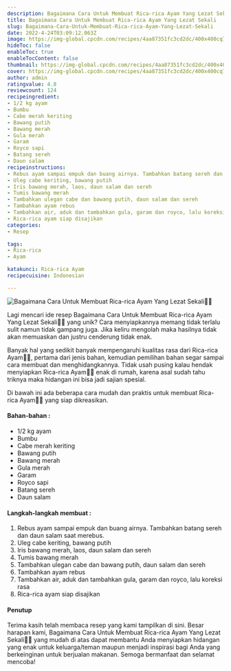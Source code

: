 ```yaml
---
description: Bagaimana Cara Untuk Membuat Rica-rica Ayam Yang Lezat Sekali"
title: Bagaimana Cara Untuk Membuat Rica-rica Ayam Yang Lezat Sekali
slug: Bagaimana-Cara-Untuk-Membuat-Rica-rica-Ayam-Yang-Lezat-Sekali
date: 2022-4-24T03:09:12.063Z
image: https://img-global.cpcdn.com/recipes/4aa87351fc3cd2dc/400x400cq70/photo.jpg
hideToc: false
enableToc: true
enableTocContent: false
thumbnail: https://img-global.cpcdn.com/recipes/4aa87351fc3cd2dc/400x400cq70/photo.jpg
cover: https://img-global.cpcdn.com/recipes/4aa87351fc3cd2dc/400x400cq70/photo.jpg
author: admin
ratingvalue: 4.8
reviewcount: 124
recipeingredient:
- 1/2 kg ayam
- Bumbu
- Cabe merah keriting
- Bawang putih
- Bawang merah
- Gula merah
- Garam
- Royco sapi
- Batang sereh
- Daun salam
recipeinstructions:
- Rebus ayam sampai empuk dan buang airnya. Tambahkan batang sereh dan daun salam saat merebus.
- Uleg cabe keriting, bawang putih
- Iris bawang merah, laos, daun salam dan sereh
- Tumis bawang merah
- Tambahkan ulegan cabe dan bawang putih, daun salam dan sereh
- Tambahkan ayam rebus
- Tambahkan air, aduk dan tambahkan gula, garam dan royco, lalu koreksi rasa
- Rica-rica ayam siap disajikan
categories:
- Resep

tags:
- Rica-rica
- Ayam

katakunci: Rica-rica Ayam
recipecuisine: Indonesian

---
```


![Bagaimana Cara Untuk Membuat Rica-rica Ayam Yang Lezat Sekali👩‍🍳](https://img-global.cpcdn.com/recipes/4aa87351fc3cd2dc/400x400cq70/photo.jpg)

Lagi mencari ide resep Bagaimana Cara Untuk Membuat Rica-rica Ayam Yang Lezat Sekali👩‍🍳 yang unik? Cara menyiapkannya memang tidak terlalu sulit namun tidak gampang juga. Jika keliru mengolah maka hasilnya tidak akan memuaskan dan justru cenderung tidak enak.

Banyak hal yang sedikit banyak mempengaruhi kualitas rasa dari Rica-rica Ayam👩‍🍳, pertama dari jenis bahan, kemudian pemilihan bahan segar sampai cara membuat dan menghidangkannya. Tidak usah pusing kalau hendak menyiapkan Rica-rica Ayam👩‍🍳 enak di rumah, karena asal sudah tahu triknya maka hidangan ini bisa jadi sajian spesial.

Di bawah ini ada beberapa cara mudah dan praktis untuk membuat Rica-rica Ayam👩‍🍳 yang siap dikreasikan.

<!--inarticleads1-->

#### Bahan-bahan :

- 1/2 kg ayam
- Bumbu
- Cabe merah keriting
- Bawang putih
- Bawang merah
- Gula merah
- Garam
- Royco sapi
- Batang sereh
- Daun salam

<!--inarticleads2-->

#### Langkah-langkah membuat :

1. Rebus ayam sampai empuk dan buang airnya. Tambahkan batang sereh dan daun salam saat merebus.
1. Uleg cabe keriting, bawang putih
1. Iris bawang merah, laos, daun salam dan sereh
1. Tumis bawang merah
1. Tambahkan ulegan cabe dan bawang putih, daun salam dan sereh
1. Tambahkan ayam rebus
1. Tambahkan air, aduk dan tambahkan gula, garam dan royco, lalu koreksi rasa
1. Rica-rica ayam siap disajikan

#### Penutup

Terima kasih telah membaca resep yang kami tampilkan di sini. Besar harapan kami, Bagaimana Cara Untuk Membuat Rica-rica Ayam Yang Lezat Sekali👩‍🍳 yang mudah di atas dapat membantu Anda menyiapkan hidangan yang enak untuk keluarga/teman maupun menjadi inspirasi bagi Anda yang berkeinginan untuk berjualan makanan. Semoga bermanfaat dan selamat mencoba!